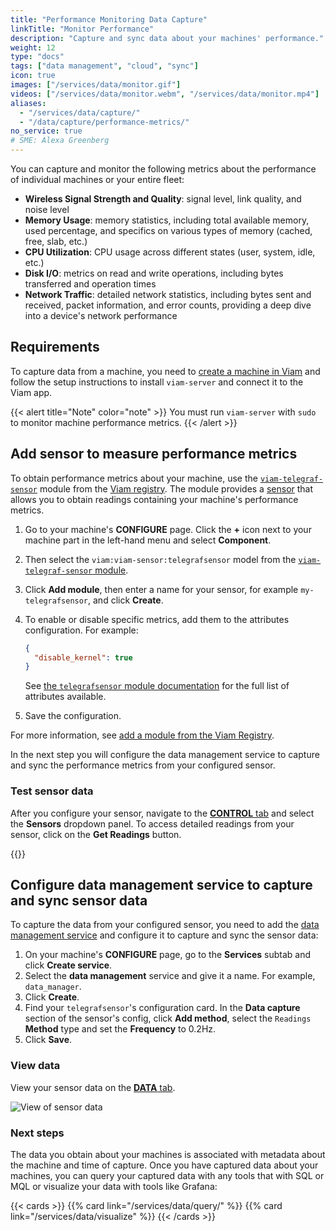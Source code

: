 ```yaml
---
title: "Performance Monitoring Data Capture"
linkTitle: "Monitor Performance"
description: "Capture and sync data about your machines' performance."
weight: 12
type: "docs"
tags: ["data management", "cloud", "sync"]
icon: true
images: ["/services/data/monitor.gif"]
videos: ["/services/data/monitor.webm", "/services/data/monitor.mp4"]
aliases:
  - "/services/data/capture/"
  - "/data/capture/performance-metrics/"
no_service: true
# SME: Alexa Greenberg
---
```


You can capture and monitor the following metrics about the performance of individual machines or your entire fleet:

- **Wireless Signal Strength and Quality**: signal level, link quality, and noise level
- **Memory Usage**: memory statistics, including total available memory, used percentage, and specifics on various types of memory (cached, free, slab, etc.)
- **CPU Utilization**: CPU usage across different states (user, system, idle, etc.)
- **Disk I/O**: metrics on read and write operations, including bytes transferred and operation times
- **Network Traffic**: detailed network statistics, including bytes sent and received, packet information, and error counts, providing a deep dive into a device's network performance

## Requirements

To capture data from a machine, you need to [create a machine in Viam](/cloud/machines/#add-a-new-machine) and follow the setup instructions to install `viam-server` and connect it to the Viam app.

{{< alert title="Note" color="note" >}}
You must run `viam-server` with `sudo` to monitor machine performance metrics.
{{< /alert >}}

## Add sensor to measure performance metrics

To obtain performance metrics about your machine, use the [`viam-telegraf-sensor`](https://app.viam.com/module/viam/viam-telegraf-sensor) module from the [Viam registry](/registry/).
The module provides a [sensor](/components/sensor/) that allows you to obtain readings containing your machine's performance metrics.

1. Go to your machine's **CONFIGURE** page. Click the **+** icon next to your machine part in the left-hand menu and select **Component**.
2. Then select the `viam:viam-sensor:telegrafsensor` model from the [`viam-telegraf-sensor` module](https://app.viam.com/module/viam/viam-telegraf-sensor).
3. Click **Add module**, then enter a name for your sensor, for example `my-telegrafsensor`, and click **Create**.
4. To enable or disable specific metrics, add them to the attributes configuration.
   For example:

   ```json
   {
     "disable_kernel": true
   }
   ```

   See [the `telegrafsensor` module documentation](https://github.com/viamrobotics/viam-telegraf-sensor?tab=readme-ov-file#attributes) for the full list of attributes available.

5. Save the configuration.

For more information, see [add a module from the Viam Registry](/registry/configure/#add-a-modular-resource-from-the-viam-registry).

In the next step you will configure the data management service to capture and sync the performance metrics from your configured sensor.

### Test sensor data

After you configure your sensor, navigate to the [**CONTROL** tab](/fleet/control/) and select the **Sensors** dropdown panel.
To access detailed readings from your sensor, click on the **Get Readings** button.

{{<gif webm_src="/services/data/monitor.webm" mp4_src="/services/data/monitor.mp4" alt="sensor control tab">}}

## Configure data management service to capture and sync sensor data

To capture the data from your configured sensor, you need to add the [data management service](/services/data/) and configure it to capture and sync the sensor data:

1. On your machine's **CONFIGURE** page, go to the **Services** subtab and click **Create service**.
2. Select the **data management** service and give it a name.
   For example, `data_manager`.
3. Click **Create**.
4. Find your `telegrafsensor`'s configuration card.
   In the **Data capture** section of the sensor's config, click **Add method**, select the `Readings` **Method** type and set the **Frequency** to 0.2Hz.
5. Click **Save**.

### View data

View your sensor data on the [**DATA** tab](https://app.viam.com/data/view?view=sensors).

![View of sensor data](/services/data/sensor-data.png)

### Next steps

The data you obtain about your machines is associated with metadata about the machine and time of capture.
Once you have captured data about your machines, you can query your captured data with any tools that with SQL or MQL or visualize your data with tools like Grafana:

{{< cards >}}
{{% card link="/services/data/query/" %}}
{{% card link="/services/data/visualize" %}}
{{< /cards >}}
